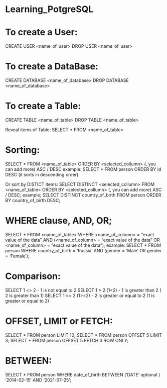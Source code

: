 # Learning_PotgreSQL

# To create a User:
CREATE USER <name_of_user>
DROP USER <name_of_user>

# To create a DataBase:
CREATE DATABASE <name_of_database>
DROP DATABASE <name_of_database>

# To create a Table:
CREATE TABLE <name_of_table>
DROP TABLE <name_of_table>

Reveal items of Table:
SELECT * FROM <name_of_table> 

# Sorting:
SELECT * FROM <name_of_table> ORDER BY <selected_collumn> (, you can add more) ASC / DESC 
example: 
SELECT * FROM person ORDER BY id DESC (it sorts in descending order)

Or sort by DISTICT items:
SELECT DISTINCT <selected_collumn> FROM <name_of_table> ORDER BY <selected_collumn> (, you can add more) ASC / DESC;
example;
SELECT DISTINCT country_of_birth FROM person ORDER BY country_of_birth DESC;

# WHERE clause, AND, OR;
SELECT * FROM <name_of_table> WHERE <name_of_column> = “exact value of the data” AND  (<name_of_column> = “exact value of the data” OR <name_of_column> = “exact value of the data”);
example:
SELECT * FROM person WHERE country_of_birth = ‘Russia’ AND (gender = ‘Male’ OR gender = ‘Female’);

# Comparison:
SELECT 1 <> 2             -        1 is not equal to 2
SELECT 1 > 2   (1<2)            -        1 is greater than 2 ( 2 is greater than 1)
SELECT 1 <= 2 (1>=2)          -        2 is greater or equal to 2 (1 is greater or equal to 2)

# OFFSET, LIMIT or FETCH:
SELECT * FROM person LIMIT 10;
SELECT * FROM person OFFSET 5 LIMIT 3;
SELECT * FROM person OFFSET 5 FETCH 3 ROW ONLY;

# BETWEEN:
SELECT * FROM person WHERE date_of_birth BETWEEN (‘DATE’ optional ) ‘2014-02-15’ AND ‘2021-07-25’;







